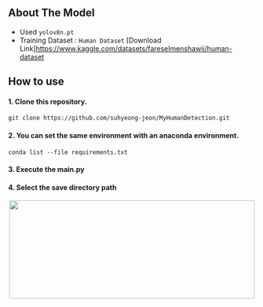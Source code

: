## About The Model

* Used `yolov8n.pt`
* Training Dataset : `Human Dataset` [Download Link]<https://www.kaggle.com/datasets/fareselmenshawii/human-dataset>

## How to use

#### 1. Clone this repository.
    git clone https://github.com/suhyeong-jeon/MyHumanDetection.git

#### 2. You can set the same environment with an anaconda environment.
    conda list --file requirements.txt

#### 3. Execute the main.py

#### 4. Select the save directory path
<p align="center"><img src="https://github.com/suhyeong-jeon/MyHumanDetection/assets/70623959/65312ce8-336c-4881-8ad1-75fb63738b15" width="500px" height="200px"></p>

